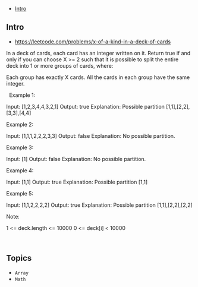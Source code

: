- [Intro](#intro)

## Intro

- https://leetcode.com/problems/x-of-a-kind-in-a-deck-of-cards

In a deck of cards, each card has an integer written on it.
Return true if and only if you can choose X >= 2 such that it is possible to split the entire deck into 1 or more groups of cards, where:

Each group has exactly X cards.
All the cards in each group have the same integer.

 
Example 1:

Input: [1,2,3,4,4,3,2,1]
Output: true
Explanation: Possible partition [1,1],[2,2],[3,3],[4,4]


Example 2:

Input: [1,1,1,2,2,2,3,3]
Output: false
Explanation: No possible partition.


Example 3:

Input: [1]
Output: false
Explanation: No possible partition.


Example 4:

Input: [1,1]
Output: true
Explanation: Possible partition [1,1]


Example 5:

Input: [1,1,2,2,2,2]
Output: true
Explanation: Possible partition [1,1],[2,2],[2,2]






Note:

1 <= deck.length <= 10000
0 <= deck[i] < 10000





 






## Topics

- `Array`
- `Math`


